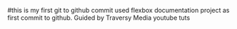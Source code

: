 #this is my first git to github commit
used flexbox documentation project as first commit to github. Guided by Traversy Media youtube tuts
